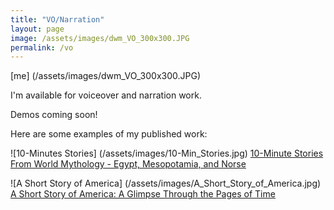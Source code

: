 ```yaml
---
title: "VO/Narration"
layout: page
image: /assets/images/dwm_VO_300x300.JPG
permalink: /vo
---
```

[me] (/assets/images/dwm_VO_300x300.JPG)

I'm available for voiceover and narration work.

Demos coming soon!

Here are some examples of my published work:

![10-Minutes Stories] (/assets/images/10-Min_Stories.jpg)
[10-Minute Stories From World Mythology - Egypt, Mesopotamia, and Norse](https://www.audible.com/pd/B0CQDM7X6H/?source_code=AUDFPWS0223189MWU-BK-ACX0-379817&ref=acx_bty_BK_ACX0_379817_pd_us)

![A Short Story of America] (/assets/images/A_Short_Story_of_America.jpg)
[A Short Story of America: A Glimpse Through the Pages of Time](https://www.audible.com/pd/B0CJFZGQXJ/?source_code=AUDFPWS0223189MWU-BK-ACX0-366703&ref=acx_bty_BK_ACX0_366703_pd_us)
